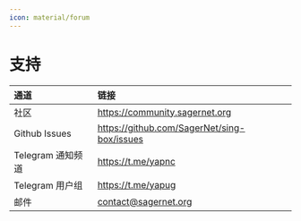 ```yaml
---
icon: material/forum
---
```


# 支持

| 通道            | 链接                                          |
|:--------------|:--------------------------------------------|
| 社区            | https://community.sagernet.org              |
| Github Issues | https://github.com/SagerNet/sing-box/issues |
| Telegram 通知频道 | https://t.me/yapnc                          |
| Telegram 用户组  | https://t.me/yapug                          |
| 邮件            | contact@sagernet.org                        |

